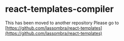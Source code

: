 # react-templates-compiler
This has been moved to another repository
Please go to [https://github.com/lassombra/react-templates](https://github.com/lassombra/react-templates)
